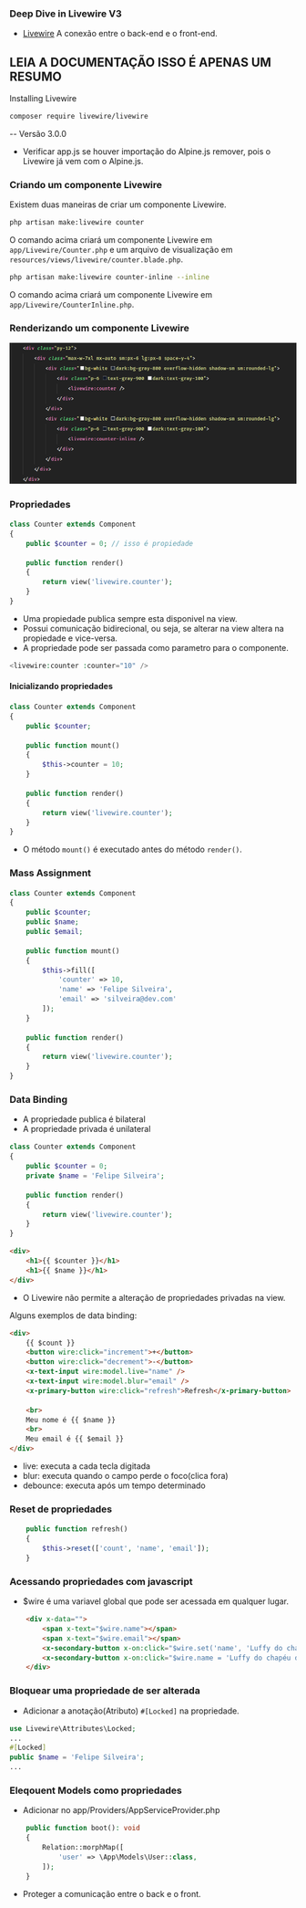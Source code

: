 ### Deep Dive in Livewire V3
- [Livewire](https://livewire.laravel.com/) A conexão entre o back-end e o front-end.
## LEIA A DOCUMENTAÇÃO ISSO É APENAS UM RESUMO 

Installing Livewire
```bash
composer require livewire/livewire
```
-- Versão 3.0.0
- Verificar app.js se houver importação do Alpine.js remover, pois o Livewire já vem com o Alpine.js.
### Criando um componente Livewire
Existem duas maneiras de criar um componente Livewire.
```bash
php artisan make:livewire counter
```
O comando acima criará um componente Livewire em `app/Livewire/Counter.php` e um arquivo de visualização em `resources/views/livewire/counter.blade.php`.

```bash
php artisan make:livewire counter-inline --inline
```
O comando acima criará um componente Livewire em `app/Livewire/CounterInline.php`.

### Renderizando um componente Livewire
![Alt text](assets/render-component.png)

### Propriedades
```php
class Counter extends Component
{
    public $counter = 0; // isso é propiedade

    public function render()
    {
        return view('livewire.counter');
    }
}
```
- Uma propiedade publica sempre esta disponivel na view.
- Possui comunicação bidirecional, ou seja, se alterar na view altera na propiedade e vice-versa.
- A propriedade pode ser passada como parametro para o componente.
```php
<livewire:counter :counter="10" />
```

#### Inicializando propriedades
```php
class Counter extends Component
{
    public $counter;

    public function mount()
    {
        $this->counter = 10;
    }

    public function render()
    {
        return view('livewire.counter');
    }
}
```
- O método `mount()` é executado antes do método `render()`.

### Mass Assignment
```php
class Counter extends Component
{
    public $counter;
    public $name;
    public $email;

    public function mount()
    {
        $this->fill([
            'counter' => 10,
            'name' => 'Felipe Silveira',
            'email' => 'silveira@dev.com'
        ]);
    }

    public function render()
    {
        return view('livewire.counter');
    }
}
```

### Data Binding
- A propriedade publica é bilateral
- A propriedade privada é unilateral
```php
class Counter extends Component
{
    public $counter = 0;
    private $name = 'Felipe Silveira';

    public function render()
    {
        return view('livewire.counter');
    }
}
```
```html
<div>
    <h1>{{ $counter }}</h1>
    <h1>{{ $name }}</h1>
</div>
```
- O Livewire não permite a alteração de propriedades privadas na view.

Alguns exemplos de data binding:
```html
<div>
    {{ $count }} 
    <button wire:click="increment">+</button>
    <button wire:click="decrement">-</button>
    <x-text-input wire:model.live="name" />
    <x-text-input wire:model.blur="email" />
    <x-primary-button wire:click="refresh">Refresh</x-primary-button>

    <br>
    Meu nome é {{ $name }}
    <br>
    Meu email é {{ $email }}
</div>
```
- live: executa a cada tecla digitada
- blur: executa quando o campo perde o foco(clica fora)
- debounce: executa após um tempo determinado

### Reset de propriedades
```php
    public function refresh() 
    {
        $this->reset(['count', 'name', 'email']);  
    }
```

### Acessando propriedades com javascript
- $wire é uma variavel global que pode ser acessada em qualquer lugar.
```html
    <div x-data="">
        <span x-text="$wire.name"></span>
        <span x-text="$wire.email"></span>
        <x-secondary-button x-on:click="$wire.set('name', 'Luffy do chapéu de Palha')">Mudar Nome Indo no Backend</x-secondary-button>
        <x-secondary-button x-on:click="$wire.name = 'Luffy do chapéu de Palha'">Mudar Nome no FrontEnd</x-secondary-button>
    </div>
```

### Bloquear uma propriedade de ser alterada
- Adicionar a anotação(Atributo) `#[Locked]` na propriedade.
```php
use Livewire\Attributes\Locked;
...
#[Locked]
public $name = 'Felipe Silveira';
...
```

### Eleqouent Models como propriedades
- Adicionar no app/Providers/AppServiceProvider.php
```php
    public function boot(): void
    {
        Relation::morphMap([
            'user' => \App\Models\User::class,
        ]);
    }
```
- Proteger a comunicação entre o back e o front.

